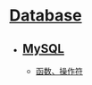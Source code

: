 # [Database](https://github.com/Summer-Felix/Database/blob/master/Readme.md) #

* ## [MySQL](MySQL-Readme.md) ##
  * [函数、操作符](函数、操作符.md)
